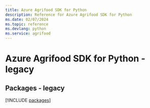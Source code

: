 ```yaml
---
title: Azure Agrifood SDK for Python
description: Reference for Azure Agrifood SDK for Python
ms.date: 02/07/2024
ms.topic: reference
ms.devlang: python
ms.service: agrifood
---
```

# Azure Agrifood SDK for Python - legacy
## Packages - legacy
[!INCLUDE [packages](agrifood-index.md)]
